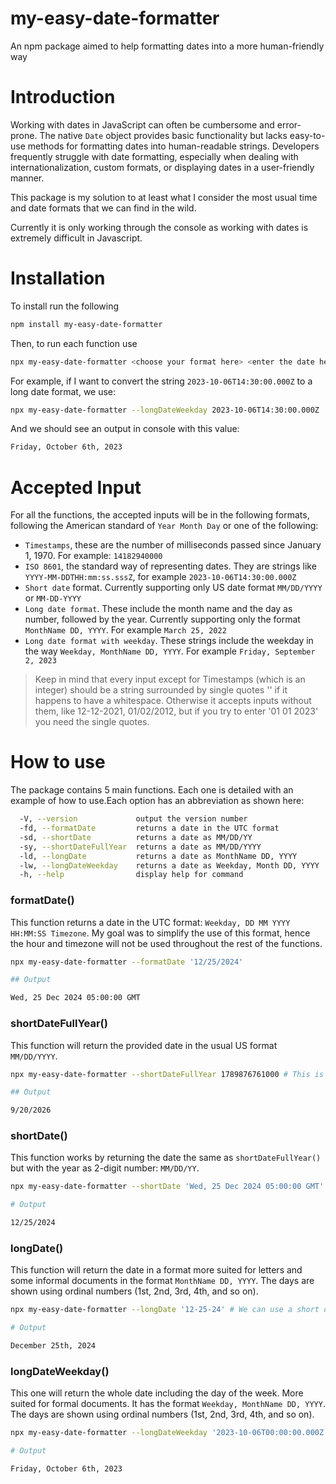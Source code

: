 # my-easy-date-formatter

An npm package aimed to help formatting dates into a more human-friendly way

# Introduction

Working with dates in JavaScript can often be cumbersome and error-prone. The native `Date` object provides basic functionality but lacks easy-to-use methods for formatting dates into human-readable strings. Developers frequently struggle with date formatting, especially when dealing with internationalization, custom formats, or displaying dates in a user-friendly manner.

This package is my solution to at least what I consider the most usual time and date formats that we can find in the wild.

Currently it is only working through the console as working with dates is extremely difficult in Javascript.

# Installation

To install run the following

```bash
npm install my-easy-date-formatter
```

Then, to run each function use

```bash
npx my-easy-date-formatter <choose your format here> <enter the date here>
```

For example, if I want to convert the string `2023-10-06T14:30:00.000Z` to a long date format, we use:

```bash
npx my-easy-date-formatter --longDateWeekday 2023-10-06T14:30:00.000Z
```

And we should see an output in console with this value:

```bash
Friday, October 6th, 2023
```

# Accepted Input

For all the functions, the accepted inputs will be in the following formats, following the American standard of `Year Month Day` or one of the following:

- `Timestamps`, these are the number of milliseconds passed since January 1, 1970. For example: `14182940000`
- `ISO 8601`, the standard way of representing dates. They are strings like `YYYY-MM-DDTHH:mm:ss.sssZ`, for example `2023-10-06T14:30:00.000Z`
- `Short date` format. Currently supporting only US date format `MM/DD/YYYY` or `MM-DD-YYYY`
- `Long date format`. These include the month name and the day as number, followed by the year. Currently supporting only the format `MonthName DD, YYYY`. For example `March 25, 2022`
- `Long date format with weekday`. These strings include the weekday in the way `Weekday, MonthName DD, YYYY`. For example `Friday, September 2, 2023`

> Keep in mind that every input except for Timestamps (which is an integer) should be a string surrounded by single quotes '' if it happens to have a whitespace. Otherwise it accepts inputs without them, like 12-12-2021, 01/02/2012, but if you  try to enter '01 01 2023' you need the single quotes.

# How to use

The package contains 5 main functions. Each one is detailed with an example of how to use.Each option has an abbreviation as shown here:

```bash
  -V, --version             output the version number
  -fd, --formatDate         returns a date in the UTC format
  -sd, --shortDate          returns a date as MM/DD/YY
  -sy, --shortDateFullYear  returns a date as MM/DD/YYYY
  -ld, --longDate           returns a date as MonthName DD, YYYY
  -lw, --longDateWeekday    returns a date as Weekday, Month DD, YYYY
  -h, --help                display help for command
```

### formatDate()

This function returns a date in the UTC format: `Weekday, DD MM YYYY HH:MM:SS Timezone`. My goal was to simplify the use of this format, hence the hour and timezone will not be used throughout the rest of the functions.

```bash
npx my-easy-date-formatter --formatDate '12/25/2024'

## Output

Wed, 25 Dec 2024 05:00:00 GMT

```

### shortDateFullYear()

This function will return the provided date in the usual US format `MM/DD/YYYY`.

```bash
npx my-easy-date-formatter --shortDateFullYear 1789876761000 # This is a Timestamp

## Output

9/20/2026

```

### shortDate()

This function works by returning the date the same as `shortDateFullYear()` but with the year as 2-digit number: `MM/DD/YY`.

```bash
npx my-easy-date-formatter --shortDate 'Wed, 25 Dec 2024 05:00:00 GMT' # We can use a long date

# Output

12/25/2024

```

### longDate()

This function will return the date in a format more suited for letters and some informal documents in the format `MonthName DD, YYYY`. The days are shown using ordinal numbers (1st, 2nd, 3rd, 4th, and so on).

```bash
npx my-easy-date-formatter --longDate '12-25-24' # We can use a short date as well

# Output

December 25th, 2024

```

### longDateWeekday()

This one will return the whole date including the day of the week. More suited for formal documents. It has the format `Weekday, MonthName DD, YYYY`. The days are shown using ordinal numbers (1st, 2nd, 3rd, 4th, and so on).

```bash
npx my-easy-date-formatter --longDateWeekday '2023-10-06T00:00:00.000Z' # ISO string

# Output

Friday, October 6th, 2023

```